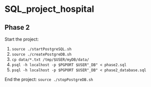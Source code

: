 # SQL_project_hospital

## Phase 2 

Start the project:

1. `source ./startPostgreSQL.sh`
2. `source ./createPostgreDB.sh`
3. `cp data/*.txt /tmp/$USER/myDB/data/`
4. `psql -h localhost -p $PGPORT $USER"_DB" < phase2.sql`
5. `psql -h localhost -p $PGPORT $USER"_DB" < phase2_database.sql`

End the project:
`source ./stopPostgreDB.sh`
